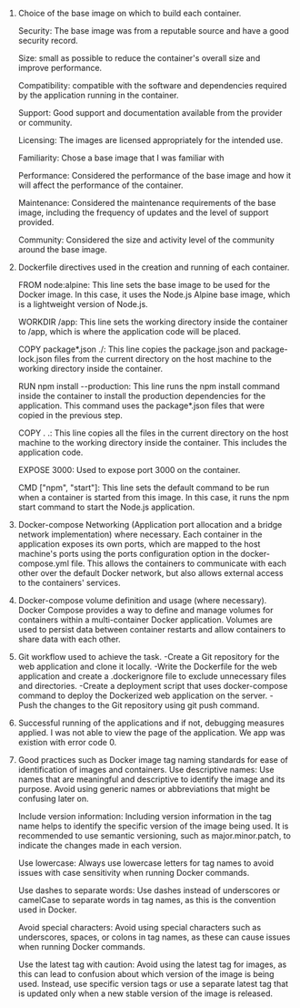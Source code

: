 1. Choice of the base image on which to build each container.

    Security: The base image was from a reputable source and have a good security record. 

    Size: small as possible to reduce the container's overall size and improve performance.

    Compatibility:  compatible with the software and dependencies required by the application running in the container.

    Support: Good support and documentation available from the provider or community.

    Licensing: The images are licensed appropriately for the intended use.

    Familiarity: Chose a base image that I was familiar with

    Performance: Considered the performance of the base image and how it will affect the performance of the container.

    Maintenance: Considered the maintenance requirements of the base image, including the frequency of updates and the level of support provided.

    Community: Considered the size and activity level of the community around the base image.


2. Dockerfile directives used in the creation and running of each container.

    FROM node:alpine: This line sets the base image to be used for the Docker image. In this case, it uses the Node.js Alpine base image, which is a lightweight version of Node.js.

    WORKDIR /app: This line sets the working directory inside the container to /app, which is where the application code will be placed.

    COPY package*.json ./: This line copies the package.json and package-lock.json files from the current directory on the host machine to the working directory inside the container.

    RUN npm install --production: This line runs the npm install command inside the container to install the production dependencies for the application. This command uses the package*.json files that were copied in the previous step.

    COPY . .: This line copies all the files in the current directory on the host machine to the working directory inside the container. This includes the application code.

    EXPOSE 3000: Used to expose port 3000 on the container.

    CMD ["npm", "start"]: This line sets the default command to be run when a container is started from this image. In this case, it runs the npm start command to start the Node.js application.


3. Docker-compose Networking (Application port allocation and a bridge network implementation) where necessary.
    Each container in the application exposes its own ports, which are mapped to the host machine's ports using the ports configuration option in the docker-compose.yml file. This allows the containers to communicate with each other over the default Docker network, but also allows external access to the containers' services.


4. Docker-compose volume definition and usage (where necessary).
    Docker Compose provides a way to define and manage volumes for containers within a multi-container Docker application. Volumes are used to persist data between container restarts and allow containers to share data with each other.

5. Git workflow used to achieve the task.
    -Create a Git repository for the web application and clone it locally.
    -Write the Dockerfile for the web application and create a .dockerignore file to exclude unnecessary files and directories.
    -Create a deployment script that uses docker-compose command to deploy the Dockerized web application on the server.
    -Push the changes to the Git repository using git push command.
    
6. Successful running of the applications and if not, debugging measures applied.
    I was not able to view the page of the application. We app was existion with error code 0.

7. Good practices such as Docker image tag naming standards for ease of identification of images and containers. 
    Use descriptive names: Use names that are meaningful and descriptive to identify the image and its purpose. Avoid using generic names or abbreviations that might be confusing later on.

    Include version information: Including version information in the tag name helps to identify the specific version of the image being used. It is recommended to use semantic versioning, such as major.minor.patch, to indicate the changes made in each version.

    Use lowercase: Always use lowercase letters for tag names to avoid issues with case sensitivity when running Docker commands.

    Use dashes to separate words: Use dashes instead of underscores or camelCase to separate words in tag names, as this is the convention used in Docker.

    Avoid special characters: Avoid using special characters such as underscores, spaces, or colons in tag names, as these can cause issues when running Docker commands.

    Use the latest tag with caution: Avoid using the latest tag for images, as this can lead to confusion about which version of the image is being used. Instead, use specific version tags or use a separate latest tag that is updated only when a new stable version of the image is released.

  